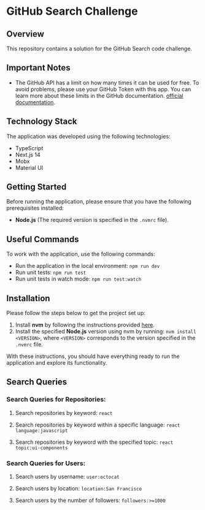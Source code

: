 # GitHub Search Challenge

## Overview

This repository contains a solution for the GitHub Search code challenge.

## Important Notes

- The GitHub API has a limit on how many times it can be used for free. To avoid problems, please use your GitHub Token with this app. You can learn more about these limits in the GitHub documentation. [official documentation](https://docs.github.com/en/rest/overview/resources-in-the-rest-api?apiVersion=2022-11-28#exceeding-the-rate-limit).

## Technology Stack

The application was developed using the following technologies:

- TypeScript
- Next.js 14
- Mobx
- Material UI

## Getting Started

Before running the application, please ensure that you have the following prerequisites installed:

- **Node.js** (The required version is specified in the `.nvmrc` file).

## Useful Commands

To work with the application, use the following commands:

- Run the application in the local environment: `npm run dev`
- Run unit tests: `npm run test`
- Run unit tests in watch mode: `npm run test:watch`

## Installation

Please follow the steps below to get the project set up:

1. Install **nvm** by following the instructions provided [here](https://github.com/nvm-sh/nvm#installation-and-update).
2. Install the specified **Node.js** version using nvm by running: `nvm install <VERSION>`, where `<VERSION>` corresponds to the version specified in the `.nvmrc` file.

With these instructions, you should have everything ready to run the application and explore its functionality.

## Search Queries

### Search Queries for Repositories:

1. Search repositories by keyword:
   `react`

2. Search repositories by keyword within a specific language:
   `react language:javascript`

3. Search repositories by keyword with the specified topic:
   `react topic:ui-components`

### Search Queries for Users:

1. Search users by username:
   `user:octocat`

2. Search users by location:
   `location:San Francisco`

3. Search users by the number of followers:
   `followers:>=1000`